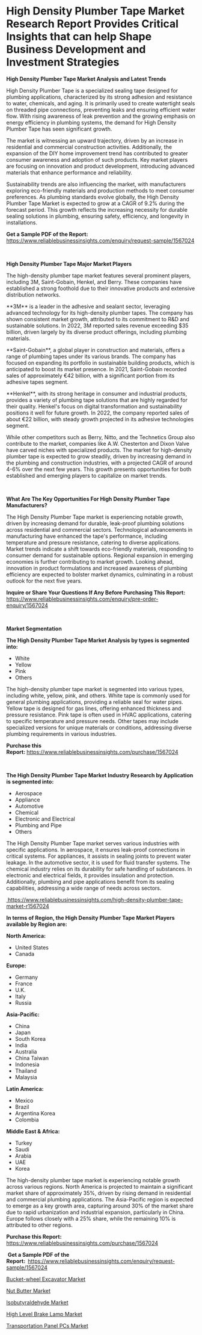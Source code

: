 <p><h1>High Density Plumber Tape Market Research Report Provides Critical Insights that can help Shape Business Development and Investment Strategies</h1></p><p><strong>High Density Plumber Tape Market Analysis and Latest Trends</strong></p>
<p><p>High Density Plumber Tape is a specialized sealing tape designed for plumbing applications, characterized by its strong adhesion and resistance to water, chemicals, and aging. It is primarily used to create watertight seals on threaded pipe connections, preventing leaks and ensuring efficient water flow. With rising awareness of leak prevention and the growing emphasis on energy efficiency in plumbing systems, the demand for High Density Plumber Tape has seen significant growth.</p><p>The market is witnessing an upward trajectory, driven by an increase in residential and commercial construction activities. Additionally, the expansion of the DIY home improvement trend has contributed to greater consumer awareness and adoption of such products. Key market players are focusing on innovation and product development, introducing advanced materials that enhance performance and reliability.</p><p>Sustainability trends are also influencing the market, with manufacturers exploring eco-friendly materials and production methods to meet consumer preferences. As plumbing standards evolve globally, the High Density Plumber Tape Market is expected to grow at a CAGR of 9.2% during the forecast period. This growth reflects the increasing necessity for durable sealing solutions in plumbing, ensuring safety, efficiency, and longevity in installations.</p></p>
<p><strong>Get a Sample PDF of the Report:&nbsp;</strong> <a href="https://www.reliablebusinessinsights.com/enquiry/request-sample/1567024">https://www.reliablebusinessinsights.com/enquiry/request-sample/1567024</a></p>
<p>&nbsp;</p>
<p><strong>High Density Plumber Tape Major Market Players</strong></p>
<p><p>The high-density plumber tape market features several prominent players, including 3M, Saint-Gobain, Henkel, and Berry. These companies have established a strong foothold due to their innovative products and extensive distribution networks.</p><p>**3M** is a leader in the adhesive and sealant sector, leveraging advanced technology for its high-density plumber tapes. The company has shown consistent market growth, attributed to its commitment to R&D and sustainable solutions. In 2022, 3M reported sales revenue exceeding $35 billion, driven largely by its diverse product offerings, including plumbing materials.</p><p>**Saint-Gobain**, a global player in construction and materials, offers a range of plumbing tapes under its various brands. The company has focused on expanding its portfolio in sustainable building products, which is anticipated to boost its market presence. In 2021, Saint-Gobain recorded sales of approximately €42 billion, with a significant portion from its adhesive tapes segment.</p><p>**Henkel**, with its strong heritage in consumer and industrial products, provides a variety of plumbing tape solutions that are highly regarded for their quality. Henkel's focus on digital transformation and sustainability positions it well for future growth. In 2022, the company reported sales of about €22 billion, with steady growth projected in its adhesive technologies segment.</p><p>While other competitors such as Berry, Nitto, and the Technetics Group also contribute to the market, companies like A.W. Chesterton and Dixon Valve have carved niches with specialized products. The market for high-density plumber tape is expected to grow steadily, driven by increasing demand in the plumbing and construction industries, with a projected CAGR of around 4-6% over the next few years. This growth presents opportunities for both established and emerging players to capitalize on market trends.</p></p>
<p>&nbsp;</p>
<p><strong>What Are The Key Opportunities For High Density Plumber Tape Manufacturers?</strong></p>
<p><p>The High Density Plumber Tape market is experiencing notable growth, driven by increasing demand for durable, leak-proof plumbing solutions across residential and commercial sectors. Technological advancements in manufacturing have enhanced the tape's performance, including temperature and pressure resistance, catering to diverse applications. Market trends indicate a shift towards eco-friendly materials, responding to consumer demand for sustainable options. Regional expansion in emerging economies is further contributing to market growth. Looking ahead, innovation in product formulations and increased awareness of plumbing efficiency are expected to bolster market dynamics, culminating in a robust outlook for the next five years.</p></p>
<p><strong>Inquire or Share Your Questions If Any Before Purchasing This Report:</strong> <a href="https://www.reliablebusinessinsights.com/enquiry/pre-order-enquiry/1567024">https://www.reliablebusinessinsights.com/enquiry/pre-order-enquiry/1567024</a></p>
<p>&nbsp;</p>
<p><strong>Market Segmentation</strong></p>
<p><strong>The High Density Plumber Tape Market Analysis by types is segmented into:</strong></p>
<p><ul><li>White</li><li>Yellow</li><li>Pink</li><li>Others</li></ul></p>
<p><p>The high-density plumber tape market is segmented into various types, including white, yellow, pink, and others. White tape is commonly used for general plumbing applications, providing a reliable seal for water pipes. Yellow tape is designed for gas lines, offering enhanced thickness and pressure resistance. Pink tape is often used in HVAC applications, catering to specific temperature and pressure needs. Other tapes may include specialized versions for unique materials or conditions, addressing diverse plumbing requirements in various industries.</p></p>
<p><strong>Purchase this Report:&nbsp;</strong><a href="https://www.reliablebusinessinsights.com/purchase/1567024">https://www.reliablebusinessinsights.com/purchase/1567024</a></p>
<p>&nbsp;</p>
<p><strong>The High Density Plumber Tape Market Industry Research by Application is segmented into:</strong></p>
<p><ul><li>Aerospace</li><li>Appliance</li><li>Automotive</li><li>Chemical</li><li>Electronic and Electrical</li><li>Plumbing and Pipe</li><li>Others</li></ul></p>
<p><p>The High Density Plumber Tape market serves various industries with specific applications. In aerospace, it ensures leak-proof connections in critical systems. For appliances, it assists in sealing joints to prevent water leakage. In the automotive sector, it is used for fluid transfer systems. The chemical industry relies on its durability for safe handling of substances. In electronic and electrical fields, it provides insulation and protection. Additionally, plumbing and pipe applications benefit from its sealing capabilities, addressing a wide range of needs across sectors.</p></p>
<p><a href="https://www.reliablebusinessinsights.com/high-density-plumber-tape-market-r1567024">&nbsp;https://www.reliablebusinessinsights.com/high-density-plumber-tape-market-r1567024</a></p>
<p><strong>In terms of Region, the High Density Plumber Tape Market Players available by Region are:</strong></p>
<p>
    <p> <strong> North America: </strong>
        <ul>
            <li>United States</li>
            <li>Canada</li>
        </ul>
        </p> 
    <p> <strong> Europe: </strong>
        <ul>
            <li>Germany</li>
            <li>France</li>
            <li>U.K.</li>
            <li>Italy</li>
            <li>Russia</li>
        </ul>
        </p> 
    <p> <strong> Asia-Pacific: </strong>
        <ul>
            <li>China</li>
            <li>Japan</li>
            <li>South Korea</li>
            <li>India</li>
            <li>Australia</li>
            <li>China Taiwan</li>
            <li>Indonesia</li>
            <li>Thailand</li>
            <li>Malaysia</li>
        </ul>
        </p> 
    <p> <strong> Latin America: </strong>
        <ul>
            <li>Mexico</li>
            <li>Brazil</li>
            <li>Argentina Korea</li>
            <li>Colombia</li>
        </ul>
        </p> 
    <p> <strong> Middle East & Africa: </strong>
        <ul>
            <li>Turkey</li>
            <li>Saudi</li>
            <li>Arabia</li>
            <li>UAE</li>
            <li>Korea</li>
        </ul>
    </p>
    </p>
<p><p>The high-density plumber tape market is experiencing notable growth across various regions. North America is projected to maintain a significant market share of approximately 35%, driven by rising demand in residential and commercial plumbing applications. The Asia-Pacific region is expected to emerge as a key growth area, capturing around 30% of the market share due to rapid urbanization and industrial expansion, particularly in China. Europe follows closely with a 25% share, while the remaining 10% is attributed to other regions.</p></p>
<p><strong>Purchase this Report: </strong><a href="https://www.reliablebusinessinsights.com/purchase/1567024">https://www.reliablebusinessinsights.com/purchase/1567024</a></p>
<p>&nbsp;<strong>Get a Sample PDF of the Report:&nbsp;&nbsp;</strong><a href="https://www.reliablebusinessinsights.com/enquiry/request-sample/1567024">https://www.reliablebusinessinsights.com/enquiry/request-sample/1567024</a></p>
<p><strong></strong></p>
<p><p><a href="https://issuu.com/reportprime-2/docs/bucket-wheel-excavator-market-size-_2c458145eed884">Bucket-wheel Excavator Market</a></p><p><a href="https://www.linkedin.com/pulse/unlocking-growth-potential-market-strategic-analysis-nut-butter-3zcqe?trackingId=Kt1J9CBBTO%2BiujOsmH6GqQ%3D%3D">Nut Butter Market</a></p><p><a href="https://www.linkedin.com/pulse/isobutyraldehyde-market-emerging-trends-future-prospects-v991e?trackingId=FU5bD2NBSviGWd5r%2BmVxuQ%3D%3D">Isobutyraldehyde Market</a></p><p><a href="https://medium.com/@brittanyvon20231/high-level-brake-lamp-market-trends-and-market-growth-outlook-2024-2031-661a09aaa6db?postPublishedType=repub">High Level Brake Lamp Market</a></p><p><a href="https://medium.com/@brittanyvon20231/global-transportation-panel-pcs-market-trends-analysis-and-future-growth-prospects-2024-2031-dfab96402fed?postPublishedType=repub">Transportation Panel PCs Market</a></p></p>